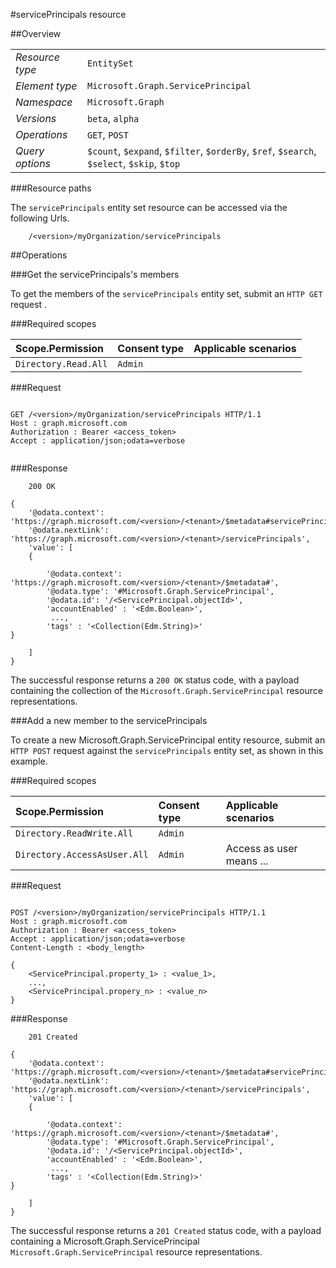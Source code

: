 #servicePrincipals resource

 



##Overview

|  |  | 
| :-- | :-- | 
| _Resource type_ | `EntitySet` | 
| _Element type_ | `Microsoft.Graph.ServicePrincipal` | 
| _Namespace_ | `Microsoft.Graph` | 
| _Versions_ | `beta`, `alpha` | 
| _Operations_ | `GET`, `POST` | 
| _Query options_ | `$count`, `$expand`, `$filter`, `$orderBy`, `$ref`, `$search`, `$select`, `$skip`, `$top` | 


###Resource paths

The `servicePrincipals` entity set resource can be accessed via the following Urls. 

```
	/<version>/myOrganization/servicePrincipals
```





##Operations

###Get the servicePrincipals's members

To get the members of the `servicePrincipals` entity set, submit an `HTTP GET` request .  

###Required scopes

| Scope.Permission | Consent type | Applicable scenarios | 
| :-- | :-- | :-- | 
| `Directory.Read.All` | `Admin` |  | 
###Request

```
	
GET /<version>/myOrganization/servicePrincipals HTTP/1.1
Host : graph.microsoft.com
Authorization : Bearer <access_token>
Accept : application/json;odata=verbose


```

###Response

```
	200 OK

{
	'@odata.context': 'https://graph.microsoft.com/<version>/<tenant>/$metadata#servicePrincipals',
	'@odata.nextLink': 'https://graph.microsoft.com/<version>/<tenant>/servicePrincipals',
	'value': [ 
	{

		'@odata.context': 'https://graph.microsoft.com/<version>/<tenant>/$metadata#',
		'@odata.type': '#Microsoft.Graph.ServicePrincipal',
		'@odata.id': '/<ServicePrincipal.objectId>',
		'accountEnabled' : '<Edm.Boolean>',
		 ...,
		'tags' : '<Collection(Edm.String)>'
}

	]
}

```

The successful response returns a `200 OK` status code, with a payload containing the collection of the `Microsoft.Graph.ServicePrincipal` resource representations. 

###Add a new member to the servicePrincipals

To create a new Microsoft.Graph.ServicePrincipal entity resource, submit an `HTTP POST` request against the `servicePrincipals` entity set, as shown in this example. 

###Required scopes

| Scope.Permission | Consent type | Applicable scenarios | 
| :-- | :-- | :-- | 
| `Directory.ReadWrite.All` | `Admin` |  | 
| `Directory.AccessAsUser.All` | `Admin` | Access as user means ... | 
###Request

```
	
POST /<version>/myOrganization/servicePrincipals HTTP/1.1
Host : graph.microsoft.com
Authorization : Bearer <access_token>
Accept : application/json;odata=verbose
Content-Length : <body_length>

{
	<ServicePrincipal.property_1> : <value_1>,
	...,
	<ServicePrincipal.propery_n> : <value_n>
}

```

###Response

```
	201 Created

{
	'@odata.context': 'https://graph.microsoft.com/<version>/<tenant>/$metadata#servicePrincipals',
	'@odata.nextLink': 'https://graph.microsoft.com/<version>/<tenant>/servicePrincipals',
	'value': [ 
	{

		'@odata.context': 'https://graph.microsoft.com/<version>/<tenant>/$metadata#',
		'@odata.type': '#Microsoft.Graph.ServicePrincipal',
		'@odata.id': '/<ServicePrincipal.objectId>',
		'accountEnabled' : '<Edm.Boolean>',
		 ...,
		'tags' : '<Collection(Edm.String)>'
}

	]
}

```

The successful response returns a `201 Created` status code, with a payload containing a Microsoft.Graph.ServicePrincipal `Microsoft.Graph.ServicePrincipal` resource representations. 



<!-- {
"type": "#page.annotation",
"tocPath": "EntitySet/servicePrincipals",
"section": "documentation"
} -->